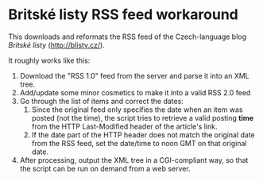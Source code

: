 Britské listy RSS feed workaround
=================================

This downloads and reformats the RSS feed of the Czech-language blog *Britské listy* (http://blisty.cz/).

It roughly works like this:
1. Download the "RSS 1.0" feed from the server and parse it into an XML tree.
2. Add/update some minor cosmetics to make it into a valid RSS 2.0 feed
3. Go through the list of items and correct the dates:
   1. Since the original feed only specifies the date when an item was posted
      (not the time), the script tries to retrieve a valid posting **time** 
      from the HTTP Last-Modified header of the article's link.
   2. If the date part of the HTTP header does not match the original date 
      from the RSS feed, set the date/time to noon GMT on that original date.
4. After processing, output the XML tree in a CGI-compliant way, so that the 
   script can be run on demand from a web server.
